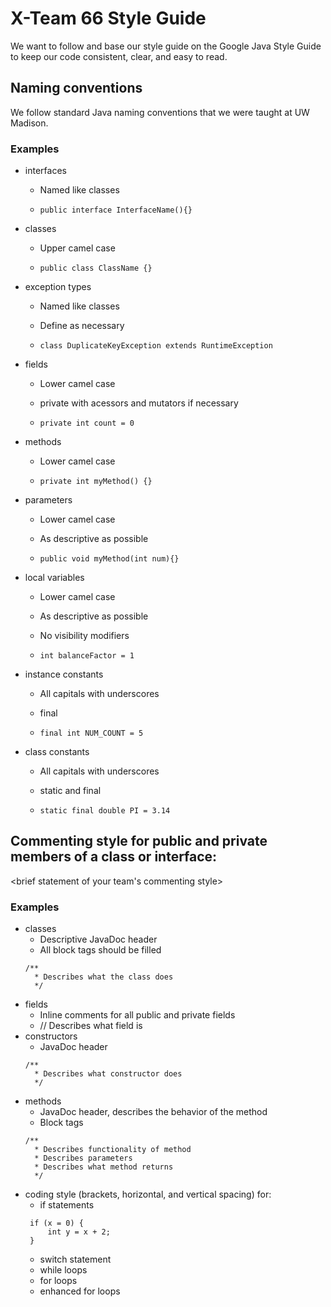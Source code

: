 # X-Team 66 Style Guide

We want to follow and base our style guide on the Google Java Style Guide to keep our code consistent, clear, and easy to read.

## Naming conventions

We follow standard Java naming conventions that we were taught at UW Madison.

### Examples
* interfaces
  * Named like classes
  
  * `public interface InterfaceName(){}`
* classes
  * Upper camel case
  
  * `public class ClassName {}`
* exception types
  * Named like classes
  * Define as necessary
  
  * `class DuplicateKeyException extends RuntimeException`
* fields
  * Lower camel case
  * private with acessors and mutators if necessary
  
  * `private int count = 0`
* methods
  * Lower camel case
  
  * `private int myMethod() {}`
* parameters
  * Lower camel case
  * As descriptive as possible
  
   * `public void myMethod(int num){}`
* local variables
  * Lower camel case
  * As descriptive as possible
  * No visibility modifiers
  
  * `int balanceFactor = 1`
* instance constants
  * All capitals with underscores
  * final
  
  * `final int NUM_COUNT = 5`
* class constants
  * All capitals with underscores
  * static and final
  
  * `static final double PI = 3.14`
## Commenting style for public and private members of a class or interface:

<brief statement of your team's commenting style>

### Examples

* classes
  * Descriptive JavaDoc header
  * All block tags should be filled
  ```
  /**
    * Describes what the class does
    */
  ```
* fields
  * Inline comments for all public and private fields
  * // Describes what field is
* constructors
  * JavaDoc header
  ```
  /**
    * Describes what constructor does
    */
    ```
* methods
  * JavaDoc header, describes the behavior of the method
  * Block tags
  ```
  /**
    * Describes functionality of method
    * Describes parameters
    * Describes what method returns
    */
    ```
* coding style (brackets, horizontal, and vertical spacing) for:
  * if statements
  ```
   if (x = 0) {
       int y = x + 2;
   }
  ```    
  * switch statement
  * while loops
  * for loops
  * enhanced for loops
